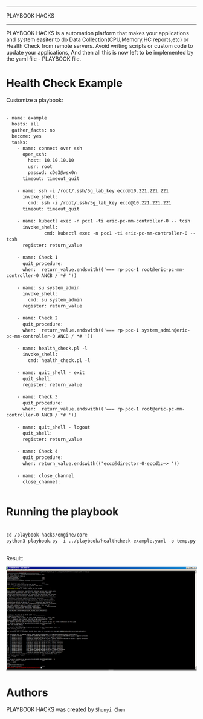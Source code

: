 
*******
PLAYBOOK HACKS
*******

PLAYBOOK HACKS is a automation platform that makes your applications and
system easiter to do Data Collection(CPU,Memory,HC reports,etc) or Health Check from remote servers.
Avoid writing scripts or custom code to update your applications, And then 
all this is now left to be implemented by the yaml file - PLAYBOOK file.


Health Check Example
=======
Customize a playbook: 
<pre>
<code>  
- name: example 
  hosts: all 
  gather_facts: no 
  become: yes 
  tasks: 
    - name: connect over ssh
      open_ssh:
        host: 10.10.10.10
        usr: root
        passwd: cDe3@wsx0n
      timeout: timeout_quit
  
    - name: ssh -i /root/.ssh/5g_lab_key eccd@10.221.221.221
      invoke_shell:
        cmd: ssh -i /root/.ssh/5g_lab_key eccd@10.221.221.221
      timeout: timeout_quit

    - name: kubectl exec -n pcc1 -ti eric-pc-mm-controller-0 -- tcsh
      invoke_shell:
              cmd: kubectl exec -n pcc1 -ti eric-pc-mm-controller-0 -- tcsh
      register: return_value

    - name: Check 1
      quit_procedure:  
      when:  return_value.endswith(('=== rp-pcc-1 root@eric-pc-mm-controller-0 ANCB / *# '))

    - name: su system_admin
      invoke_shell:
        cmd: su system_admin
      register: return_value

    - name: Check 2
      quit_procedure:  
      when:  return_value.endswith(('=== rp-pcc-1 system_admin@eric-pc-mm-controller-0 ANCB / *# '))

    - name: health_check.pl -l
      invoke_shell:
        cmd: health_check.pl -l

    - name: quit_shell - exit
      quit_shell:
      register: return_value
    
    - name: Check 3
      quit_procedure:  
      when:  return_value.endswith(('=== rp-pcc-1 root@eric-pc-mm-controller-0 ANCB / *# '))

    - name: quit_shell - logout
      quit_shell:
      register: return_value
 
    - name: Check 4
      quit_procedure:  
      when: return_value.endswith(('eccd@director-0-eccd1:~> '))

    - name: close_channel
      close_channel:
</code>
</pre>

Running the playbook 
=======
<pre>
<code>
cd /playbook-hacks/engine/core  
python3 playbook.py -i ../playbook/healthcheck-example.yaml -o temp.py 
</code>
</pre>
Result:  

![Image text](https://github.com/ShunyiChen/playbook-hacks/blob/master/health_check_example.png)



Authors
=======

PLAYBOOK HACKS was created by `Shunyi Chen`
